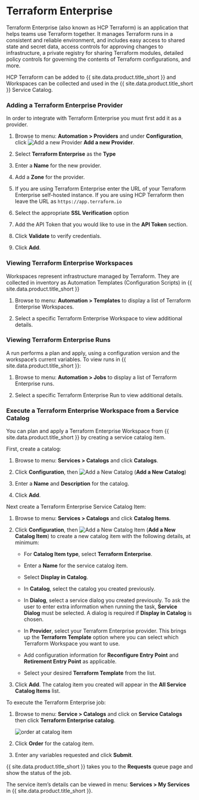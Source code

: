 ---
---

# Terraform Enterprise

Terraform Enterprise (also known as HCP Terraform) is an application that helps teams use Terraform together. It manages Terraform runs in a consistent and reliable environment, and includes easy access to shared state and secret data, access controls for approving changes to infrastructure, a private registry for sharing Terraform modules, detailed policy controls for governing the contents of Terraform configurations, and more.

HCP Terraform can be added to {{ site.data.product.title_short }} and Workspaces can be collected and used in the {{ site.data.product.title_short }} Service Catalog.

### Adding a Terraform Enterprise Provider

In order to integrate with Terraform Enterprise you must first add it as a provider.

1. Browse to menu: **Automation > Providers** and under **Configuration**, click ![Add a new Provider](../../images/1862.png) **Add a new Provider**.

2. Select **Terraform Enterprise** as the **Type**

3. Enter a **Name** for the new provider.

4. Add a **Zone** for the provider.

5. If you are using Terraform Enterprise enter the URL of your Terraform Enterprise self-hosted instance.  If you are using HCP Terraform then leave the URL as `https://app.terraform.io`

6. Select the appropriate **SSL Verification** option

7. Add the API Token that you would like to use in the **API Token** section.

8. Click **Validate** to verify credentials.

9. Click **Add**.

### Viewing Terraform Enterprise Workspaces

Workspaces represent infrastructure managed by Terraform.  They are collected in inventory as Automation Templates (Configuration Scripts) in {{ site.data.product.title_short }}

1. Browse to menu: **Automation > Templates** to display a list of Terraform Enterprise Workspaces.

2. Select a specific Terraform Enterprise Workspace to view additional details.

### Viewing Terraform Enterprise Runs

A run performs a plan and apply, using a configuration version and the workspace’s current variables.  To view runs in {{ site.data.product.title_short }}:

1. Browse to menu: **Automation > Jobs** to display a list of Terraform Enterprise runs.

2. Select a specific Terraform Enterprise Run to view additional details.


### Execute a Terraform Enterprise Workspace from a Service Catalog

You can plan and apply a Terraform Enterprise Workspace from {{ site.data.product.title_short }} by creating a service catalog item.

First, create a catalog:

1. Browse to menu: **Services > Catalogs** and click **Catalogs**.

2. Click **Configuration**, then ![Add a New Catalog](../../images/1862.png) (**Add a New Catalog**)

3. Enter a **Name** and **Description** for the catalog.

4. Click **Add**.

Next create a Terraform Enterprise Service Catalog Item:

1. Browse to menu: **Services > Catalogs** and click **Catalog Items**.

2. Click **Configuration**, then ![Add a New Catalog Item](../../images/1862.png) (**Add a New Catalog Item**) to create a new catalog item with the following details, at minimum:

   - For **Catalog Item type**, select **Terraform Enterprise**.

   - Enter a **Name** for the service catalog item.

   - Select **Display in Catalog**.

   - In **Catalog**, select the catalog you created previously.

   - In **Dialog**, select a service dialog you created previously.  To ask the user to enter extra information when running the task, **Service Dialog** must be selected. A dialog is required if **Display in Catalog** is chosen.

   - In **Provider**, select your Terraform Enterprise provider. This brings up the **Terraform Template** option where you can select which Terraform Workspace you want to use.

   - Add configuration information for **Reconfigure Entry Point** and **Retirement Entry Point** as applicable.

   - Select your desired **Terraform Template** from the list.

3. Click **Add**. The catalog item you created will appear in the **All Service Catalog Items** list.

To execute the Terraform Enterprise job:

1. Browse to menu: **Service > Catalogs** and click on **Service Catalogs** then click **Terraform Enterprise catalog**.

   ![order at catalog item](../../images/order_at_catalog_item.png)

2. Click **Order** for the catalog item.

3. Enter any variables requested and click **Submit**.

{{ site.data.product.title_short }} takes you to the **Requests** queue page and show the status of the job.

The service item’s details can be viewed in menu: **Services > My Services** in {{ site.data.product.title_short }}.
